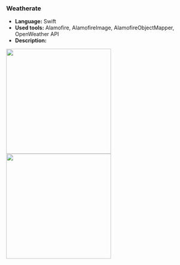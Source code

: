 ### **Weatherate**

* **Language:** Swift
* **Used tools:** Alamofire, AlamofireImage, AlamofireObjectMapper, OpenWeather API
* **Description:**

<img src="https://user-images.githubusercontent.com/4967822/62030423-1726ca00-b1f6-11e9-869b-29393146d43b.png" width="280"> <img src="https://user-images.githubusercontent.com/4967822/62030444-1f7f0500-b1f6-11e9-8362-d0d20b073fb2.png" width="280"> 
